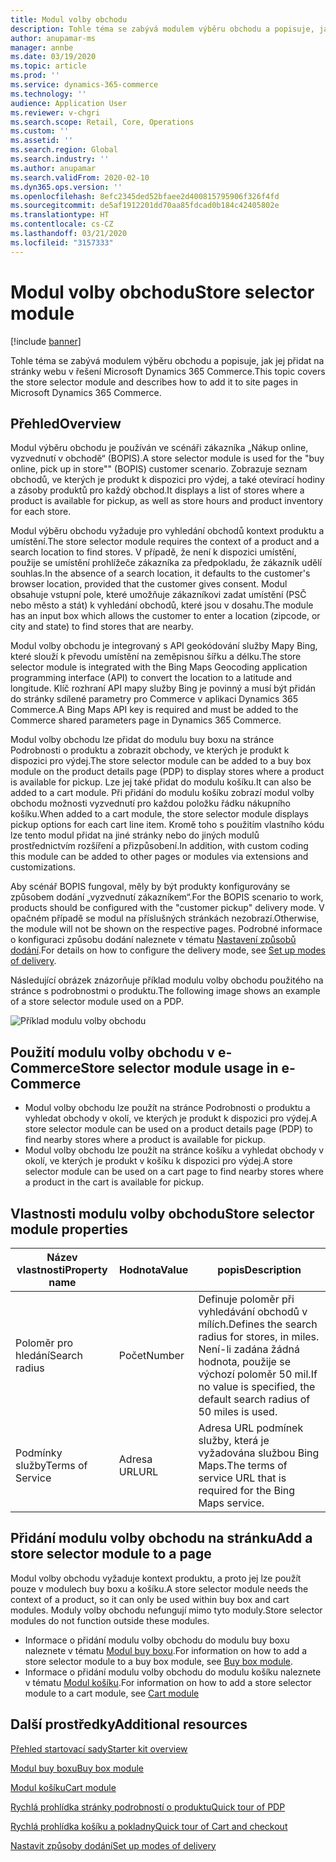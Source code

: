 ```yaml
---
title: Modul volby obchodu
description: Tohle téma se zabývá modulem výběru obchodu a popisuje, jak jej přidat na stránky webu v řešení Microsoft Dynamics 365 Commerce.
author: anupamar-ms
manager: annbe
ms.date: 03/19/2020
ms.topic: article
ms.prod: ''
ms.service: dynamics-365-commerce
ms.technology: ''
audience: Application User
ms.reviewer: v-chgri
ms.search.scope: Retail, Core, Operations
ms.custom: ''
ms.assetid: ''
ms.search.region: Global
ms.search.industry: ''
ms.author: anupamar
ms.search.validFrom: 2020-02-10
ms.dyn365.ops.version: ''
ms.openlocfilehash: 8efc2345ded52bfaee2d400815795906f326f4fd
ms.sourcegitcommit: de5af1912201dd70aa85fdcad0b184c42405802e
ms.translationtype: HT
ms.contentlocale: cs-CZ
ms.lasthandoff: 03/21/2020
ms.locfileid: "3157333"
---
```

# <a name="store-selector-module"></a><span data-ttu-id="a67a6-103">Modul volby obchodu</span><span class="sxs-lookup"><span data-stu-id="a67a6-103">Store selector module</span></span>

[!include [banner](includes/banner.md)]

<span data-ttu-id="a67a6-104">Tohle téma se zabývá modulem výběru obchodu a popisuje, jak jej přidat na stránky webu v řešení Microsoft Dynamics 365 Commerce.</span><span class="sxs-lookup"><span data-stu-id="a67a6-104">This topic covers the store selector module and describes how to add it to site pages in Microsoft Dynamics 365 Commerce.</span></span>

## <a name="overview"></a><span data-ttu-id="a67a6-105">Přehled</span><span class="sxs-lookup"><span data-stu-id="a67a6-105">Overview</span></span>

<span data-ttu-id="a67a6-106">Modul výběru obchodu je používán ve scénáři zákazníka „Nákup online, vyzvednutí v obchodě“ (BOPIS).</span><span class="sxs-lookup"><span data-stu-id="a67a6-106">A store selector module is used for the "buy online, pick up in store"" (BOPIS) customer scenario.</span></span> <span data-ttu-id="a67a6-107">Zobrazuje seznam obchodů, ve kterých je produkt k dispozici pro výdej, a také otevírací hodiny a zásoby produktů pro každý obchod.</span><span class="sxs-lookup"><span data-stu-id="a67a6-107">It displays a list of stores where a product is available for pickup, as well as store hours and product inventory for each store.</span></span>

<span data-ttu-id="a67a6-108">Modul výběru obchodu vyžaduje pro vyhledání obchodů kontext produktu a umístění.</span><span class="sxs-lookup"><span data-stu-id="a67a6-108">The store selector module requires the context of a product and a search location to find stores.</span></span> <span data-ttu-id="a67a6-109">V případě, že není k dispozici umístění, použije se umístění prohlížeče zákazníka za předpokladu, že zákazník udělí souhlas.</span><span class="sxs-lookup"><span data-stu-id="a67a6-109">In the absence of a search location, it defaults to the customer's browser location, provided that the customer gives consent.</span></span> <span data-ttu-id="a67a6-110">Modul obsahuje vstupní pole, které umožňuje zákazníkovi zadat umístění (PSČ nebo město a stát) k vyhledání obchodů, které jsou v dosahu.</span><span class="sxs-lookup"><span data-stu-id="a67a6-110">The module has an input box which allows the customer to enter a location (zipcode, or city and state) to find stores that are nearby.</span></span>

<span data-ttu-id="a67a6-111">Modul volby obchodu je integrovaný s API geokódování služby Mapy Bing, které slouží k převodu umístění na zeměpisnou šířku a délku.</span><span class="sxs-lookup"><span data-stu-id="a67a6-111">The store selector module is integrated with the Bing Maps Geocoding application programming interface (API) to convert the location to a latitude and longitude.</span></span> <span data-ttu-id="a67a6-112">Klíč rozhraní API mapy služby Bing je povinný a musí být přidán do stránky sdílené parametry pro Commerce v aplikaci Dynamics 365 Commerce.</span><span class="sxs-lookup"><span data-stu-id="a67a6-112">A Bing Maps API key is required and must be added to the Commerce shared parameters page in Dynamics 365 Commerce.</span></span>

<span data-ttu-id="a67a6-113">Modul volby obchodu lze přidat do modulu buy boxu na stránce Podrobnosti o produktu a zobrazit obchody, ve kterých je produkt k dispozici pro výdej.</span><span class="sxs-lookup"><span data-stu-id="a67a6-113">The store selector module can be added to a buy box module on the product details page (PDP) to display stores where a product is available for pickup.</span></span> <span data-ttu-id="a67a6-114">Lze jej také přidat do modulu košíku.</span><span class="sxs-lookup"><span data-stu-id="a67a6-114">It can also be added to a cart module.</span></span> <span data-ttu-id="a67a6-115">Při přidání do modulu košíku zobrazí modul volby obchodu možnosti vyzvednutí pro každou položku řádku nákupního košíku.</span><span class="sxs-lookup"><span data-stu-id="a67a6-115">When added to a cart module, the store selector module displays pickup options for each cart line item.</span></span> <span data-ttu-id="a67a6-116">Kromě toho s použitím vlastního kódu lze tento modul přidat na jiné stránky nebo do jiných modulů prostřednictvím rozšíření a přizpůsobení.</span><span class="sxs-lookup"><span data-stu-id="a67a6-116">In addition, with custom coding this module can be added to other pages or modules via extensions and customizations.</span></span>

<span data-ttu-id="a67a6-117">Aby scénář BOPIS fungoval, měly by být produkty konfigurovány se způsobem dodání „vyzvednutí zákazníkem“.</span><span class="sxs-lookup"><span data-stu-id="a67a6-117">For the BOPIS scenario to work, products should be configured with the "customer pickup" delivery mode.</span></span> <span data-ttu-id="a67a6-118">V opačném případě se modul na příslušných stránkách nezobrazí.</span><span class="sxs-lookup"><span data-stu-id="a67a6-118">Otherwise, the module will not be shown on the respective pages.</span></span> <span data-ttu-id="a67a6-119">Podrobné informace o konfiguraci způsobu dodání naleznete v tématu [Nastavení způsobů dodání](https://docs.microsoft.com/dynamicsax-2012/appuser-itpro/set-up-modes-of-delivery).</span><span class="sxs-lookup"><span data-stu-id="a67a6-119">For details on how to configure the delivery mode, see [Set up modes of delivery](https://docs.microsoft.com/dynamicsax-2012/appuser-itpro/set-up-modes-of-delivery).</span></span>

<span data-ttu-id="a67a6-120">Následující obrázek znázorňuje příklad modulu volby obchodu použitého na stránce s podrobnostmi o produktu.</span><span class="sxs-lookup"><span data-stu-id="a67a6-120">The following image shows an example of a store selector module used on a PDP.</span></span>

![Příklad modulu volby obchodu](./media/BOPIS.PNG)

## <a name="store-selector-module-usage-in-e-commerce"></a><span data-ttu-id="a67a6-122">Použití modulu volby obchodu v e-Commerce</span><span class="sxs-lookup"><span data-stu-id="a67a6-122">Store selector module usage in e-Commerce</span></span>

- <span data-ttu-id="a67a6-123">Modul volby obchodu lze použít na stránce Podrobnosti o produktu a vyhledat obchody v okolí, ve kterých je produkt k dispozici pro výdej.</span><span class="sxs-lookup"><span data-stu-id="a67a6-123">A store selector module can be used on a product details page (PDP) to find nearby stores where a product is available for pickup.</span></span>
- <span data-ttu-id="a67a6-124">Modul volby obchodu lze použít na stránce košíku a vyhledat obchody v okolí, ve kterých je produkt v košíku k dispozici pro výdej.</span><span class="sxs-lookup"><span data-stu-id="a67a6-124">A store selector module can be used on a cart page to find nearby stores where a product in the cart is available for pickup.</span></span>

## <a name="store-selector-module-properties"></a><span data-ttu-id="a67a6-125">Vlastnosti modulu volby obchodu</span><span class="sxs-lookup"><span data-stu-id="a67a6-125">Store selector module properties</span></span>

| <span data-ttu-id="a67a6-126">Název vlastnosti</span><span class="sxs-lookup"><span data-stu-id="a67a6-126">Property name</span></span>             | <span data-ttu-id="a67a6-127">Hodnota</span><span class="sxs-lookup"><span data-stu-id="a67a6-127">Value</span></span>                 | <span data-ttu-id="a67a6-128">popis</span><span class="sxs-lookup"><span data-stu-id="a67a6-128">Description</span></span> |
|---------------------------|-----------------------|-------------|
| <span data-ttu-id="a67a6-129">Poloměr pro hledání</span><span class="sxs-lookup"><span data-stu-id="a67a6-129">Search radius</span></span> | <span data-ttu-id="a67a6-130">Počet</span><span class="sxs-lookup"><span data-stu-id="a67a6-130">Number</span></span> | <span data-ttu-id="a67a6-131">Definuje poloměr při vyhledávání obchodů v mílích.</span><span class="sxs-lookup"><span data-stu-id="a67a6-131">Defines the search radius for stores, in miles.</span></span> <span data-ttu-id="a67a6-132">Není-li zadána žádná hodnota, použije se výchozí poloměr 50 mil.</span><span class="sxs-lookup"><span data-stu-id="a67a6-132">If no value is specified, the default search radius of 50 miles is used.</span></span>|
|<span data-ttu-id="a67a6-133">Podmínky služby</span><span class="sxs-lookup"><span data-stu-id="a67a6-133">Terms of Service</span></span> | <span data-ttu-id="a67a6-134">Adresa URL</span><span class="sxs-lookup"><span data-stu-id="a67a6-134">URL</span></span>    |  <span data-ttu-id="a67a6-135">Adresa URL podmínek služby, která je vyžadována službou Bing Maps.</span><span class="sxs-lookup"><span data-stu-id="a67a6-135">The terms of service URL that is required for the Bing Maps service.</span></span> |

## <a name="add-a-store-selector-module-to-a-page"></a><span data-ttu-id="a67a6-136">Přidání modulu volby obchodu na stránku</span><span class="sxs-lookup"><span data-stu-id="a67a6-136">Add a store selector module to a page</span></span>

<span data-ttu-id="a67a6-137">Modul volby obchodu vyžaduje kontext produktu, a proto jej lze použít pouze v modulech buy boxu a košíku.</span><span class="sxs-lookup"><span data-stu-id="a67a6-137">A store selector module needs the context of a product, so it can only be used within buy box and cart modules.</span></span> <span data-ttu-id="a67a6-138">Moduly volby obchodu nefungují mimo tyto moduly.</span><span class="sxs-lookup"><span data-stu-id="a67a6-138">Store selector modules do not function outside these modules.</span></span>

- <span data-ttu-id="a67a6-139">Informace o přidání modulu volby obchodu do modulu buy boxu naleznete v tématu [Modul buy boxu](add-buy-box.md).</span><span class="sxs-lookup"><span data-stu-id="a67a6-139">For information on how to add a store selector module to a buy box module, see [Buy box module](add-buy-box.md).</span></span> 
- <span data-ttu-id="a67a6-140">Informace o přidání modulu volby obchodu do modulu košíku naleznete v tématu [Modul košíku](add-cart-module.md).</span><span class="sxs-lookup"><span data-stu-id="a67a6-140">For information on how to add a store selector module to a cart module, see [Cart module](add-cart-module.md)</span></span>

## <a name="additional-resources"></a><span data-ttu-id="a67a6-141">Další prostředky</span><span class="sxs-lookup"><span data-stu-id="a67a6-141">Additional resources</span></span>

[<span data-ttu-id="a67a6-142">Přehled startovací sady</span><span class="sxs-lookup"><span data-stu-id="a67a6-142">Starter kit overview</span></span>](starter-kit-overview.md)

[<span data-ttu-id="a67a6-143">Modul buy boxu</span><span class="sxs-lookup"><span data-stu-id="a67a6-143">Buy box module</span></span>](add-buy-box.md)

[<span data-ttu-id="a67a6-144">Modul košíku</span><span class="sxs-lookup"><span data-stu-id="a67a6-144">Cart module</span></span>](add-cart-module.md)

[<span data-ttu-id="a67a6-145">Rychlá prohlídka stránky podrobností o produktu</span><span class="sxs-lookup"><span data-stu-id="a67a6-145">Quick tour of PDP</span></span>](quick-tour-pdp.md)

[<span data-ttu-id="a67a6-146">Rychlá prohlídka košíku a pokladny</span><span class="sxs-lookup"><span data-stu-id="a67a6-146">Quick tour of Cart and checkout</span></span>](quick-tour-cart-checkout.md)

[<span data-ttu-id="a67a6-147">Nastavit způsoby dodání</span><span class="sxs-lookup"><span data-stu-id="a67a6-147">Set up modes of delivery</span></span>](https://docs.microsoft.com/dynamicsax-2012/appuser-itpro/set-up-modes-of-delivery)
